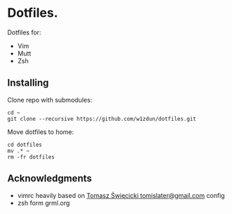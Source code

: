 # Dotfiles.

Dotfiles for:
 * Vim
 * Mutt
 * Zsh


## Installing

Clone repo with submodules:

```
cd ~
git clone --recursive https://github.com/w1zdun/dotfiles.git
```

Move dotfiles to home:
```
cd dotfiles
mv .* ~
rm -fr dotfiles
```
## Acknowledgments

* vimrc heavily based on [Tomasz Święcicki <tomislater@gmail.com>](https://github.com/tomislater/dotfiles.git) config
* zsh form grml.org 
